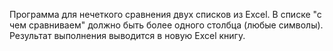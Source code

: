 Программа для нечеткого сравнения двух списков из Excel. В списке "с чем сравниваем" должно быть более одного столбца (любые символы).
Результат выполнения выводится в новую Excel книгу.